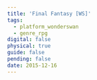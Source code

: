 ```yaml
---
title: 'Final Fantasy [WS]'
tags:
  - platform_wonderswan
  - genre_rpg
digital: false
physical: true
guide: false
pending: false
date: 2015-12-16
---
```

